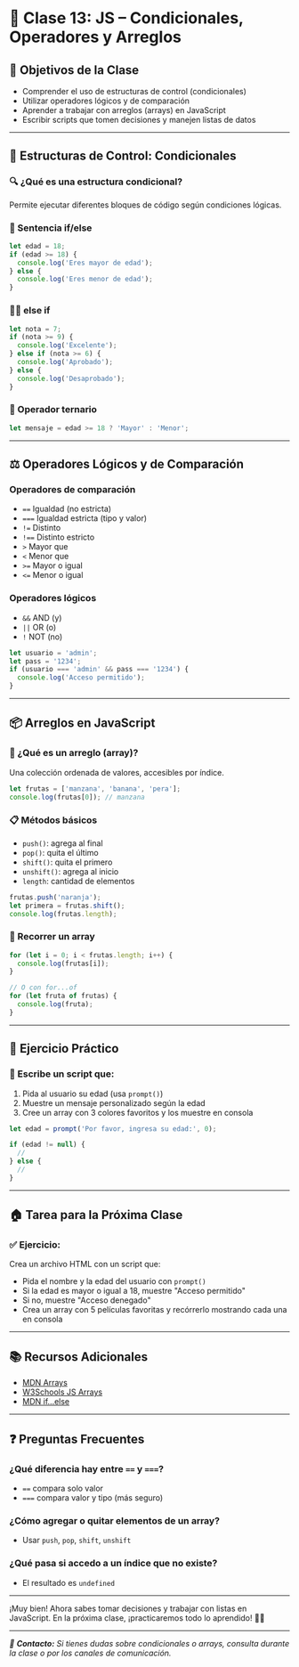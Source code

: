 # 🔄 Clase 13: JS – Condicionales, Operadores y Arreglos

## 🎯 Objetivos de la Clase

- Comprender el uso de estructuras de control (condicionales)
- Utilizar operadores lógicos y de comparación
- Aprender a trabajar con arreglos (arrays) en JavaScript
- Escribir scripts que tomen decisiones y manejen listas de datos

---

## 🧩 Estructuras de Control: Condicionales

### 🔍 ¿Qué es una estructura condicional?

Permite ejecutar diferentes bloques de código según condiciones lógicas.

### 📝 Sentencia if/else

```js
let edad = 18;
if (edad >= 18) {
  console.log('Eres mayor de edad');
} else {
  console.log('Eres menor de edad');
}
```

### 🧑‍⚖️ else if

```js
let nota = 7;
if (nota >= 9) {
  console.log('Excelente');
} else if (nota >= 6) {
  console.log('Aprobado');
} else {
  console.log('Desaprobado');
}
```

### 🔄 Operador ternario

```js
let mensaje = edad >= 18 ? 'Mayor' : 'Menor';
```

---

## ⚖️ Operadores Lógicos y de Comparación

### Operadores de comparación

- `==` Igualdad (no estricta)
- `===` Igualdad estricta (tipo y valor)
- `!=` Distinto
- `!==` Distinto estricto
- `>` Mayor que
- `<` Menor que
- `>=` Mayor o igual
- `<=` Menor o igual

### Operadores lógicos

- `&&` AND (y)
- `||` OR (o)
- `!` NOT (no)

```js
let usuario = 'admin';
let pass = '1234';
if (usuario === 'admin' && pass === '1234') {
  console.log('Acceso permitido');
}
```

---

## 📦 Arreglos en JavaScript

### 🔢 ¿Qué es un arreglo (array)?

Una colección ordenada de valores, accesibles por índice.

```js
let frutas = ['manzana', 'banana', 'pera'];
console.log(frutas[0]); // manzana
```

### 📋 Métodos básicos

- `push()`: agrega al final
- `pop()`: quita el último
- `shift()`: quita el primero
- `unshift()`: agrega al inicio
- `length`: cantidad de elementos

```js
frutas.push('naranja');
let primera = frutas.shift();
console.log(frutas.length);
```

### 🔁 Recorrer un array

```js
for (let i = 0; i < frutas.length; i++) {
  console.log(frutas[i]);
}

// O con for...of
for (let fruta of frutas) {
  console.log(fruta);
}
```

---

## 🚀 Ejercicio Práctico

### 📝 Escribe un script que:

1. Pida al usuario su edad (usa `prompt()`)
2. Muestre un mensaje personalizado según la edad
3. Cree un array con 3 colores favoritos y los muestre en consola

```js
let edad = prompt('Por favor, ingresa su edad:', 0);

if (edad != null) {
  //
} else {
  //
}
```

---

## 🏠 Tarea para la Próxima Clase

### ✅ Ejercicio:

Crea un archivo HTML con un script que:

- Pida el nombre y la edad del usuario con `prompt()`
- Si la edad es mayor o igual a 18, muestre "Acceso permitido"
- Si no, muestre "Acceso denegado"
- Crea un array con 5 películas favoritas y recórrerlo mostrando cada una en consola

---

## 📚 Recursos Adicionales

- [MDN Arrays](https://developer.mozilla.org/es/docs/Web/JavaScript/Reference/Global_Objects/Array)
- [W3Schools JS Arrays](https://www.w3schools.com/js/js_arrays.asp)
- [MDN if...else](https://developer.mozilla.org/es/docs/Web/JavaScript/Reference/Statements/if...else)

---

## ❓ Preguntas Frecuentes

### ¿Qué diferencia hay entre `==` y `===`?

- `==` compara solo valor
- `===` compara valor y tipo (más seguro)

### ¿Cómo agregar o quitar elementos de un array?

- Usar `push`, `pop`, `shift`, `unshift`

### ¿Qué pasa si accedo a un índice que no existe?

- El resultado es `undefined`

---

¡Muy bien! Ahora sabes tomar decisiones y trabajar con listas en JavaScript. En la próxima clase, ¡practicaremos todo lo aprendido! 🧑‍💻

---

_📧 **Contacto:** Si tienes dudas sobre condicionales o arrays, consulta durante la clase o por los canales de comunicación._
